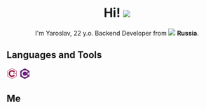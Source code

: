 <h1 align="center"> Hi! <img src="https://emojis.slackmojis.com/emojis/images/1615277855/18509/sunshine.gif?1615277855" width="25"/></h1>
<p align="center">I'm Yaroslav, 22 y.o. Backend Developer from <img src="https://image.flaticon.com/icons/svg/197/197408.svg" width="12"/> <b>Russia</b>.</p>

## Languages and Tools
<p>
  <img title="C++" alt="C++" src="icons/cplusplus.svg" width='25'/>
  <img title="C#" alt="C#" src="icons/csharp.svg" width='25'/>
</p>

## Me
<p>

</p>